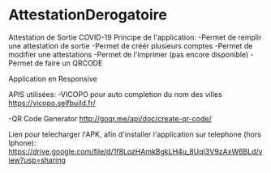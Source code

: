 # AttestationDerogatoire
Attestation de Sortie COVID-19
Principe de l'application:
-Permet de remplir une attestation de sortie
-Permet de créér plusieurs comptes
-Permet de modifier une attestations
-Permet de l'imprimer (pas encore disponible)
-Permet de faire un QRCODE

Application en Responsive

APIS utilisées:
-VICOPO pour auto completion du nom des villes
https://vicopo.selfbuild.fr/

-QR Code Generator
http://goqr.me/api/doc/create-qr-code/

Lien pour telecharger l'APK, afin d'installer l'application sur telephone (hors Iphone):
https://drive.google.com/file/d/1f8LozHAmkBgkLH4u_8UqI3V9zAxW6BLd/view?usp=sharing
